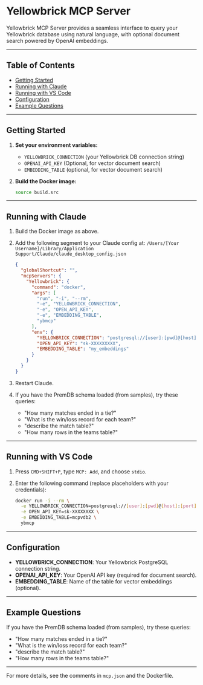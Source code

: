 
# Yellowbrick MCP Server

Yellowbrick MCP Server provides a seamless interface to query your Yellowbrick database using natural language, with optional document search powered by OpenAI embeddings.

---

## Table of Contents

- [Getting Started](#getting-started)
- [Running with Claude](#running-with-claude)
- [Running with VS Code](#running-with-vs-code)
- [Configuration](#configuration)
- [Example Questions](#example-questions)

---

## Getting Started

1. **Set your environment variables:**
   - `YELLOWBRICK_CONNECTION` (your Yellowbrick DB connection string)
   - `OPENAI_API_KEY` (Optional, for vector document search)
   - `EMBEDDING_TABLE` (optional, for vector document search)

2. **Build the Docker image:**
   ```sh
   source build.src
   ```

---

## Running with Claude


1. Build the Docker image as above.
2. Add the following segment to your Claude config at:
   `/Users/[Your Username]/Library/Application Support/Claude/claude_desktop_config.json`

   ```json
   {
     "globalShortcut": "",
     "mcpServers": {
       "Yellowbrick": {
         "command": "docker",
         "args": [
           "run", "-i", "--rm",
           "-e", "YELLOWBRICK_CONNECTION",
           "-e", "OPEN_API_KEY",
           "-e", "EMBEDDING_TABLE",
           "ybmcp"
         ],
         "env": {
           "YELLOWBRICK_CONNECTION": "postgresql://[user]:[pwd]@[host]:[port]/[dbname]",
           "OPEN_API_KEY": "sk-XXXXXXXXX",
           "EMBEDDING_TABLE": "my_embeddings"
         }
       }
     }
   }
   ```

3. Restart Claude.
4. If you have the PremDB schema loaded (from samples), try these queries:
   - "How many matches ended in a tie?"
   - "What is the win/loss record for each team?"
   - "describe the match table?"
   - "How many rows in the teams table?"

---

## Running with VS Code

1. Press `CMD+SHIFT+P`, type `MCP: Add`, and choose `stdio`.
2. Enter the following command (replace placeholders with your credentials):

   ```sh
   docker run -i --rm \
     -e YELLOWBRICK_CONNECTION=postgresql://[user]:[pwd]@[host]:[port]/[dbname] \
     -e OPEN_API_KEY=sk-XXXXXXXX \
     -e EMBEDDING_TABLE=mcpvdb2 \
     ybmcp
   ```

---

## Configuration

- **YELLOWBRICK_CONNECTION**: Your Yellowbrick PostgreSQL connection string.
- **OPENAI_API_KEY**: Your OpenAI API key (required for document search).
- **EMBEDDING_TABLE**: Name of the table for vector embeddings (optional).

---

## Example Questions

If you have the PremDB schema loaded (from samples), try these queries:
   - "How many matches ended in a tie?"
   - "What is the win/loss record for each team?"
   - "describe the match table?"
   - "How many rows in the teams table?"


---

For more details, see the comments in `mcp.json` and the Dockerfile.

